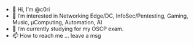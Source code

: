 - 👋 Hi, I’m @c0ri
- 👀 I’m interested in Networking Edge/DC, InfoSec/Pentesting, Gaming, Music, µComputing, Automation, AI
- 🌱 I’m currently studying for my OSCP exam.
- 📫 How to reach me ... leave a msg

<!---
c0ri/c0ri is a ✨ special ✨ repository because its `README.md` (this file) appears on your GitHub profile.
You can click the Preview link to take a look at your changes.
--->
